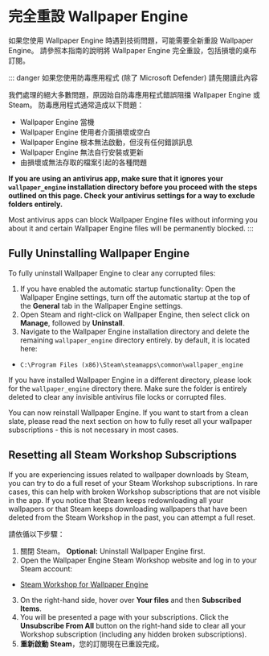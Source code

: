 # 完全重設 Wallpaper Engine

如果您使用 Wallpaper Engine 時遇到技術問題，可能需要全新重設 Wallpaper Engine。 請參照本指南的說明將 Wallpaper Engine 完全重設，包括損壞的桌布訂閱。

::: danger
如果您使用防毒應用程式 (除了 Microsoft Defender) 請先閱讀此內容

我們處理的絕大多數問題，原因始自防毒應用程式錯誤阻擋 Wallpaper Engine 或 Steam。 防毒應用程式通常造成以下問題：

* Wallpaper Engine 當機
* Wallpaper Engine 使用者介面損壞或空白
* Wallpaper Engine 根本無法啟動，但沒有任何錯誤訊息
* Wallpaper Engine 無法自行安裝或更新
* 由損壞或無法存取的檔案引起的各種問題

**If you are using an antivirus app, make sure that it ignores your `wallpaper_engine` installation directory before you proceed with the steps outlined on this page. Check your antivirus settings for a way to exclude folders entirely.**

Most antivirus apps can block Wallpaper Engine files without informing you about it and certain Wallpaper Engine files will be permanently blocked.
:::

## Fully Uninstalling Wallpaper Engine

To fully uninstall Wallpaper Engine to clear any corrupted files:

1. If you have enabled the automatic startup functionality: Open the Wallpaper Engine settings, turn off the automatic startup at the top of the **General** tab in the Wallpaper Engine settings.
2. Open Steam and right-click on Wallpaper Engine, then select click on **Manage**, followed by **Uninstall**.
3. Navigate to the Wallpaper Engine installation directory and delete the remaining `wallpaper_engine` directory entirely. by default, it is located here:

* `C:\Program Files (x86)\Steam\steamapps\common\wallpaper_engine`

If you have installed Wallpaper Engine in a different directory, please look for the `wallpaper_engine` directory there. Make sure the folder is entirely deleted to clear any invisible antivirus file locks or corrupted files.

You can now reinstall Wallpaper Engine. If you want to start from a clean slate, please read the next section on how to fully reset all your wallpaper subscriptions - this is not necessary in most cases.

## Resetting all Steam Workshop Subscriptions

If you are experiencing issues related to wallpaper downloads by Steam, you can try to do a full reset of your Steam Workshop subscriptions. In rare cases, this can help with broken Workshop subscriptions that are not visible in the app. If you notice that Steam keeps redownloading all your wallpapers or that Steam keeps downloading wallpapers that have been deleted from the Steam Workshop in the past, you can attempt a full reset.

請依循以下步驟：

1. 關閉 Steam。 **Optional:** Uninstall Wallpaper Engine first.
2. Open the Wallpaper Engine Steam Workshop website and log in to your Steam account:

* [Steam Workshop for Wallpaper Engine](https://steamcommunity.com/app/431960/workshop/)

3. On the right-hand side, hover over **Your files** and then **Subscribed Items**.
4. You will be presented a page with your subscriptions. Click the **Unsubscribe From All** button on the right-hand side to clear all your Workshop subscription (including any hidden broken subscriptions).
5. **重新啟動 Steam**，您的訂閱現在已重設完成。
